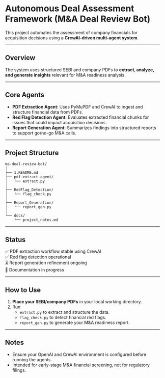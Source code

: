 # Autonomous Deal Assessment Framework (M&A Deal Review Bot)

This project automates the assessment of company financials for acquisition decisions using a **CrewAI-driven multi-agent system**.

---

## Overview

The system uses structured SEBI and company PDFs to **extract, analyze, and generate insights** relevant for M&A readiness analysis.

---

## Core Agents

- **PDF Extraction Agent**: Uses PyMuPDF and CrewAI to ingest and structure financial data from PDFs.
- **Red Flag Detection Agent**: Evaluates extracted financial chunks for issues that could impact acquisition decisions.
- **Report Generation Agent**: Summarizes findings into structured reports to support go/no-go M&A calls.

---

## Project Structure

```
ma-deal-review-bot/
│
├── 1.README.md
├── pdf-extract-agent/
│   └── extract.py
│
├── RedFlag_Detection/
│   └── flag_check.py
│
├── Report_Generation/
│   └── report_gen.py
│
└── docs/
    └── project_notes.md
```

---

## Status

✅ PDF extraction workflow stable using CrewAI\
✅ Red flag detection operational\
⏳ Report generation refinement ongoing\
📄 Documentation in progress

---

## How to Use

1. **Place your SEBI/company PDFs** in your local working directory.
2. Run:
   - `extract.py` to extract and structure the data.
   - `flag_check.py` to detect financial red flags.
   - `report_gen.py` to generate your M&A readiness report.

---

## Notes

- Ensure your OpenAI and CrewAI environment is configured before running the agents.
- Intended for early-stage M&A financial screening, not for regulatory filings.

